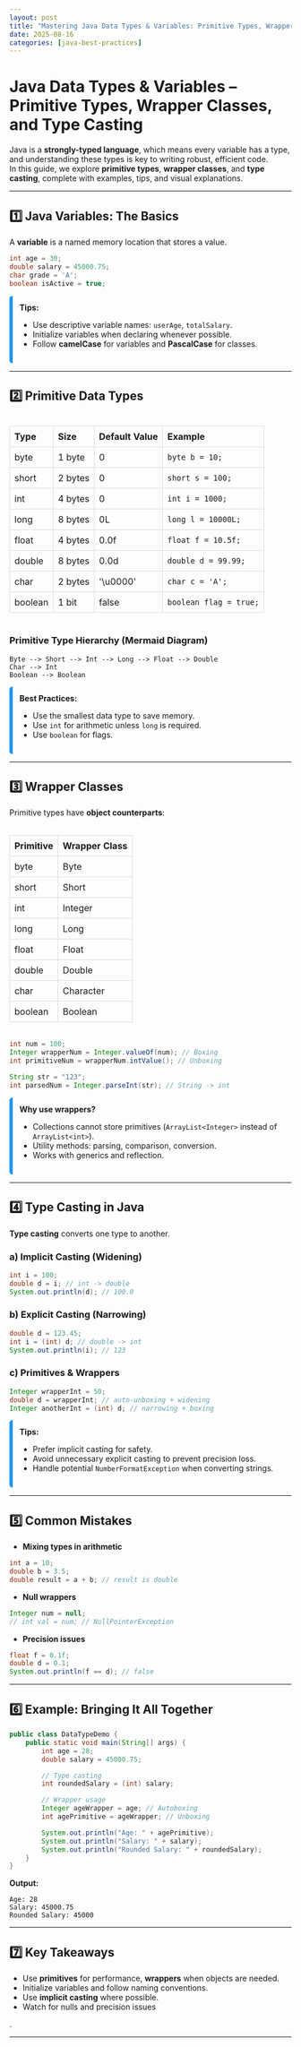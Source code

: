 ```yaml
---
layout: post
title: "Mastering Java Data Types & Variables: Primitive Types, Wrappers, and Type Casting"
date: 2025-08-16
categories: [java-best-practices]
---
```


# Java Data Types & Variables – Primitive Types, Wrapper Classes, and Type Casting

Java is a **strongly-typed language**, which means every variable has a type, and understanding these types is key to writing robust, efficient code.  
In this guide, we explore **primitive types**, **wrapper classes**, and **type casting**, complete with examples, tips, and visual explanations.

---

## 1️⃣ Java Variables: The Basics

A **variable** is a named memory location that stores a value.

```java
int age = 30;          
double salary = 45000.75; 
char grade = 'A';      
boolean isActive = true; 
````

<div class="tip">
<strong>Tips:</strong>
<ul>
<li>Use descriptive variable names: <code>userAge</code>, <code>totalSalary</code>.</li>
<li>Initialize variables when declaring whenever possible.</li>
<li>Follow <strong>camelCase</strong> for variables and <strong>PascalCase</strong> for classes.</li>
</ul>
</div>

---

## 2️⃣ Primitive Data Types

<div style="overflow-x:auto; margin: 1rem 0;">
<table style="width:100%; border-collapse: collapse; min-width: 400px;">
  <thead>
    <tr>
      <th style="border: 1px solid #ddd; padding: 8px; text-align:left;">Type</th>
      <th style="border: 1px solid #ddd; padding: 8px; text-align:left;">Size</th>
      <th style="border: 1px solid #ddd; padding: 8px; text-align:left;">Default Value</th>
      <th style="border: 1px solid #ddd; padding: 8px; text-align:left;">Example</th>
    </tr>
  </thead>
  <tbody>
    <tr>
      <td style="border: 1px solid #ddd; padding: 8px;">byte</td>
      <td style="border: 1px solid #ddd; padding: 8px;">1 byte</td>
      <td style="border: 1px solid #ddd; padding: 8px;">0</td>
      <td style="border: 1px solid #ddd; padding: 8px;"><code>byte b = 10;</code></td>
    </tr>
    <tr>
      <td style="border: 1px solid #ddd; padding: 8px;">short</td>
      <td style="border: 1px solid #ddd; padding: 8px;">2 bytes</td>
      <td style="border: 1px solid #ddd; padding: 8px;">0</td>
      <td style="border: 1px solid #ddd; padding: 8px;"><code>short s = 100;</code></td>
    </tr>
    <tr>
      <td style="border: 1px solid #ddd; padding: 8px;">int</td>
      <td style="border: 1px solid #ddd; padding: 8px;">4 bytes</td>
      <td style="border: 1px solid #ddd; padding: 8px;">0</td>
      <td style="border: 1px solid #ddd; padding: 8px;"><code>int i = 1000;</code></td>
    </tr>
    <tr>
      <td style="border: 1px solid #ddd; padding: 8px;">long</td>
      <td style="border: 1px solid #ddd; padding: 8px;">8 bytes</td>
      <td style="border: 1px solid #ddd; padding: 8px;">0L</td>
      <td style="border: 1px solid #ddd; padding: 8px;"><code>long l = 10000L;</code></td>
    </tr>
    <tr>
      <td style="border: 1px solid #ddd; padding: 8px;">float</td>
      <td style="border: 1px solid #ddd; padding: 8px;">4 bytes</td>
      <td style="border: 1px solid #ddd; padding: 8px;">0.0f</td>
      <td style="border: 1px solid #ddd; padding: 8px;"><code>float f = 10.5f;</code></td>
    </tr>
    <tr>
      <td style="border: 1px solid #ddd; padding: 8px;">double</td>
      <td style="border: 1px solid #ddd; padding: 8px;">8 bytes</td>
      <td style="border: 1px solid #ddd; padding: 8px;">0.0d</td>
      <td style="border: 1px solid #ddd; padding: 8px;"><code>double d = 99.99;</code></td>
    </tr>
    <tr>
      <td style="border: 1px solid #ddd; padding: 8px;">char</td>
      <td style="border: 1px solid #ddd; padding: 8px;">2 bytes</td>
      <td style="border: 1px solid #ddd; padding: 8px;">'\u0000'</td>
      <td style="border: 1px solid #ddd; padding: 8px;"><code>char c = 'A';</code></td>
    </tr>
    <tr>
      <td style="border: 1px solid #ddd; padding: 8px;">boolean</td>
      <td style="border: 1px solid #ddd; padding: 8px;">1 bit</td>
      <td style="border: 1px solid #ddd; padding: 8px;">false</td>
      <td style="border: 1px solid #ddd; padding: 8px;"><code>boolean flag = true;</code></td>
    </tr>
  </tbody>
</table>
</div>

### Primitive Type Hierarchy (Mermaid Diagram)

```mermaid
Byte --> Short --> Int --> Long --> Float --> Double
Char --> Int
Boolean --> Boolean
```

<div class="tip">
<strong>Best Practices:</strong>
<ul>
<li>Use the smallest data type to save memory.</li>
<li>Use <code>int</code> for arithmetic unless <code>long</code> is required.</li>
<li>Use <code>boolean</code> for flags.</li>
</ul>
</div>

---

## 3️⃣ Wrapper Classes

Primitive types have **object counterparts**:

<div style="overflow-x:auto; margin: 1rem 0;">
<table style="width:100%; border-collapse: collapse; min-width: 300px;">
<thead>
<tr>
<th style="border: 1px solid #ddd; padding: 8px; text-align:left;">Primitive</th>
<th style="border: 1px solid #ddd; padding: 8px; text-align:left;">Wrapper Class</th>
</tr>
</thead>
<tbody>
<tr>
<td style="border: 1px solid #ddd; padding: 8px;">byte</td>
<td style="border: 1px solid #ddd; padding: 8px;">Byte</td>
</tr>
<tr>
<td style="border: 1px solid #ddd; padding: 8px;">short</td>
<td style="border: 1px solid #ddd; padding: 8px;">Short</td>
</tr>
<tr>
<td style="border: 1px solid #ddd; padding: 8px;">int</td>
<td style="border: 1px solid #ddd; padding: 8px;">Integer</td>
</tr>
<tr>
<td style="border: 1px solid #ddd; padding: 8px;">long</td>
<td style="border: 1px solid #ddd; padding: 8px;">Long</td>
</tr>
<tr>
<td style="border: 1px solid #ddd; padding: 8px;">float</td>
<td style="border: 1px solid #ddd; padding: 8px;">Float</td>
</tr>
<tr>
<td style="border: 1px solid #ddd; padding: 8px;">double</td>
<td style="border: 1px solid #ddd; padding: 8px;">Double</td>
</tr>
<tr>
<td style="border: 1px solid #ddd; padding: 8px;">char</td>
<td style="border: 1px solid #ddd; padding: 8px;">Character</td>
</tr>
<tr>
<td style="border: 1px solid #ddd; padding: 8px;">boolean</td>
<td style="border: 1px solid #ddd; padding: 8px;">Boolean</td>
</tr>
</tbody>
</table>
</div>

```java
int num = 100;
Integer wrapperNum = Integer.valueOf(num); // Boxing
int primitiveNum = wrapperNum.intValue(); // Unboxing

String str = "123";
int parsedNum = Integer.parseInt(str); // String -> int
```

<div class="tip">
<strong>Why use wrappers?</strong>
<ul>
<li>Collections cannot store primitives (<code>ArrayList&lt;Integer&gt;</code> instead of <code>ArrayList&lt;int&gt;</code>).</li>
<li>Utility methods: parsing, comparison, conversion.</li>
<li>Works with generics and reflection.</li>
</ul>
</div>

---

## 4️⃣ Type Casting in Java

**Type casting** converts one type to another.

### a) Implicit Casting (Widening)

```java
int i = 100;
double d = i; // int -> double
System.out.println(d); // 100.0
```

### b) Explicit Casting (Narrowing)

```java
double d = 123.45;
int i = (int) d; // double -> int
System.out.println(i); // 123
```

### c) Primitives & Wrappers

```java
Integer wrapperInt = 50;
double d = wrapperInt; // auto-unboxing + widening
Integer anotherInt = (int) d; // narrowing + boxing
```

<div class="tip">
<strong>Tips:</strong>
<ul>
<li>Prefer implicit casting for safety.</li>
<li>Avoid unnecessary explicit casting to prevent precision loss.</li>
<li>Handle potential <code>NumberFormatException</code> when converting strings.</li>
</ul>
</div>

---

## 5️⃣ Common Mistakes

* **Mixing types in arithmetic**

```java
int a = 10;
double b = 3.5;
double result = a + b; // result is double
```

* **Null wrappers**

```java
Integer num = null;
// int val = num; // NullPointerException
```

* **Precision issues**

```java
float f = 0.1f;
double d = 0.1;
System.out.println(f == d); // false
```

---

## 6️⃣ Example: Bringing It All Together

```java
public class DataTypeDemo {
    public static void main(String[] args) {
        int age = 28;
        double salary = 45000.75;

        // Type casting
        int roundedSalary = (int) salary;

        // Wrapper usage
        Integer ageWrapper = age; // Autoboxing
        int agePrimitive = ageWrapper; // Unboxing

        System.out.println("Age: " + agePrimitive);
        System.out.println("Salary: " + salary);
        System.out.println("Rounded Salary: " + roundedSalary);
    }
}
```

**Output:**

```
Age: 28
Salary: 45000.75
Rounded Salary: 45000
```

---

## 7️⃣ Key Takeaways

* Use **primitives** for performance, **wrappers** when objects are needed.
* Initialize variables and follow naming conventions.
* Use **implicit casting** where possible.
* Watch for nulls and precision issues


.

---

<style>
.tip {
  border-left: 6px solid #2196F3;
  padding: 12px;
  margin: 12px 0;
  border-radius: 5px;
}
</style>